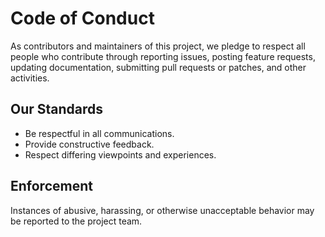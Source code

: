 # Code of Conduct

As contributors and maintainers of this project, we pledge to respect all people who contribute through reporting issues, posting feature requests, updating documentation, submitting pull requests or patches, and other activities.

## Our Standards
- Be respectful in all communications.
- Provide constructive feedback.
- Respect differing viewpoints and experiences.

## Enforcement
Instances of abusive, harassing, or otherwise unacceptable behavior may be reported to the project team.

